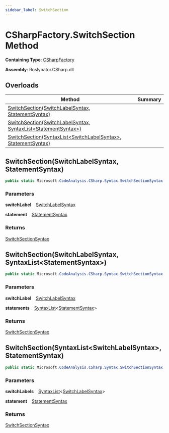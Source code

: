 ```yaml
---
sidebar_label: SwitchSection
---
```


# CSharpFactory\.SwitchSection Method

**Containing Type**: [CSharpFactory](../index.md)

**Assembly**: Roslynator\.CSharp\.dll

## Overloads

| Method | Summary |
| ------ | ------- |
| [SwitchSection(SwitchLabelSyntax, StatementSyntax)](#Roslynator_CSharp_CSharpFactory_SwitchSection_Microsoft_CodeAnalysis_CSharp_Syntax_SwitchLabelSyntax_Microsoft_CodeAnalysis_CSharp_Syntax_StatementSyntax_) | |
| [SwitchSection(SwitchLabelSyntax, SyntaxList&lt;StatementSyntax&gt;)](#Roslynator_CSharp_CSharpFactory_SwitchSection_Microsoft_CodeAnalysis_CSharp_Syntax_SwitchLabelSyntax_Microsoft_CodeAnalysis_SyntaxList_Microsoft_CodeAnalysis_CSharp_Syntax_StatementSyntax__) | |
| [SwitchSection(SyntaxList&lt;SwitchLabelSyntax&gt;, StatementSyntax)](#Roslynator_CSharp_CSharpFactory_SwitchSection_Microsoft_CodeAnalysis_SyntaxList_Microsoft_CodeAnalysis_CSharp_Syntax_SwitchLabelSyntax__Microsoft_CodeAnalysis_CSharp_Syntax_StatementSyntax_) | |

## SwitchSection\(SwitchLabelSyntax, StatementSyntax\) <a id="Roslynator_CSharp_CSharpFactory_SwitchSection_Microsoft_CodeAnalysis_CSharp_Syntax_SwitchLabelSyntax_Microsoft_CodeAnalysis_CSharp_Syntax_StatementSyntax_"></a>

```csharp
public static Microsoft.CodeAnalysis.CSharp.Syntax.SwitchSectionSyntax SwitchSection(Microsoft.CodeAnalysis.CSharp.Syntax.SwitchLabelSyntax switchLabel, Microsoft.CodeAnalysis.CSharp.Syntax.StatementSyntax statement)
```

### Parameters

**switchLabel** &ensp; [SwitchLabelSyntax](https://docs.microsoft.com/en-us/dotnet/api/microsoft.codeanalysis.csharp.syntax.switchlabelsyntax)

**statement** &ensp; [StatementSyntax](https://docs.microsoft.com/en-us/dotnet/api/microsoft.codeanalysis.csharp.syntax.statementsyntax)

### Returns

[SwitchSectionSyntax](https://docs.microsoft.com/en-us/dotnet/api/microsoft.codeanalysis.csharp.syntax.switchsectionsyntax)

## SwitchSection\(SwitchLabelSyntax, SyntaxList&lt;StatementSyntax&gt;\) <a id="Roslynator_CSharp_CSharpFactory_SwitchSection_Microsoft_CodeAnalysis_CSharp_Syntax_SwitchLabelSyntax_Microsoft_CodeAnalysis_SyntaxList_Microsoft_CodeAnalysis_CSharp_Syntax_StatementSyntax__"></a>

```csharp
public static Microsoft.CodeAnalysis.CSharp.Syntax.SwitchSectionSyntax SwitchSection(Microsoft.CodeAnalysis.CSharp.Syntax.SwitchLabelSyntax switchLabel, Microsoft.CodeAnalysis.SyntaxList<Microsoft.CodeAnalysis.CSharp.Syntax.StatementSyntax> statements)
```

### Parameters

**switchLabel** &ensp; [SwitchLabelSyntax](https://docs.microsoft.com/en-us/dotnet/api/microsoft.codeanalysis.csharp.syntax.switchlabelsyntax)

**statements** &ensp; [SyntaxList](https://docs.microsoft.com/en-us/dotnet/api/microsoft.codeanalysis.syntaxlist-1)&lt;[StatementSyntax](https://docs.microsoft.com/en-us/dotnet/api/microsoft.codeanalysis.csharp.syntax.statementsyntax)&gt;

### Returns

[SwitchSectionSyntax](https://docs.microsoft.com/en-us/dotnet/api/microsoft.codeanalysis.csharp.syntax.switchsectionsyntax)

## SwitchSection\(SyntaxList&lt;SwitchLabelSyntax&gt;, StatementSyntax\) <a id="Roslynator_CSharp_CSharpFactory_SwitchSection_Microsoft_CodeAnalysis_SyntaxList_Microsoft_CodeAnalysis_CSharp_Syntax_SwitchLabelSyntax__Microsoft_CodeAnalysis_CSharp_Syntax_StatementSyntax_"></a>

```csharp
public static Microsoft.CodeAnalysis.CSharp.Syntax.SwitchSectionSyntax SwitchSection(Microsoft.CodeAnalysis.SyntaxList<Microsoft.CodeAnalysis.CSharp.Syntax.SwitchLabelSyntax> switchLabels, Microsoft.CodeAnalysis.CSharp.Syntax.StatementSyntax statement)
```

### Parameters

**switchLabels** &ensp; [SyntaxList](https://docs.microsoft.com/en-us/dotnet/api/microsoft.codeanalysis.syntaxlist-1)&lt;[SwitchLabelSyntax](https://docs.microsoft.com/en-us/dotnet/api/microsoft.codeanalysis.csharp.syntax.switchlabelsyntax)&gt;

**statement** &ensp; [StatementSyntax](https://docs.microsoft.com/en-us/dotnet/api/microsoft.codeanalysis.csharp.syntax.statementsyntax)

### Returns

[SwitchSectionSyntax](https://docs.microsoft.com/en-us/dotnet/api/microsoft.codeanalysis.csharp.syntax.switchsectionsyntax)

